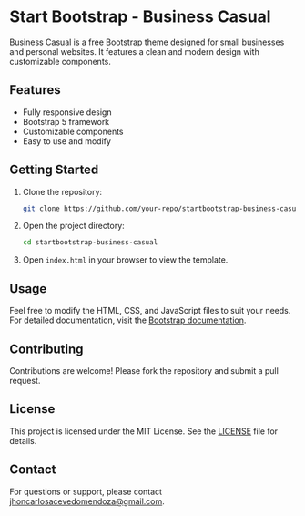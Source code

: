 # Start Bootstrap - Business Casual

Business Casual is a free Bootstrap theme designed for small businesses and personal websites. It features a clean and modern design with customizable components.

## Features

- Fully responsive design
- Bootstrap 5 framework
- Customizable components
- Easy to use and modify

## Getting Started

1. Clone the repository:
   ```bash
   git clone https://github.com/your-repo/startbootstrap-business-casual.git
   ```
2. Open the project directory:
   ```bash
   cd startbootstrap-business-casual
   ```
3. Open `index.html` in your browser to view the template.

## Usage

Feel free to modify the HTML, CSS, and JavaScript files to suit your needs. For detailed documentation, visit the [Bootstrap documentation](https://getbootstrap.com/docs/5.0/getting-started/introduction/).

## Contributing

Contributions are welcome! Please fork the repository and submit a pull request.

## License

This project is licensed under the MIT License. See the [LICENSE](LICENSE) file for details.

## Contact

For questions or support, please contact [jhoncarlosacevedomendoza@gmail.com](mailto:jhoncarlosacevedomendoza@gmail.com).